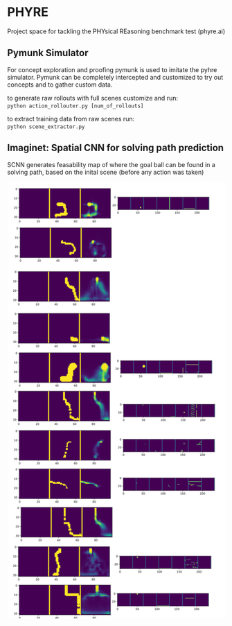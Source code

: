 # PHYRE
Project space for tackling the PHYsical REasoning benchmark test (phyre.ai)

## Pymunk Simulator
For concept exploration and proofing pymunk is used to imitate the pyhre simulator.
Pymunk can be completely intercepted and customized to try out concepts and to gather custom data.

to generate raw rollouts with full scenes customize and run:  
`python action_rollouter.py [num_of_rollouts]`

to extract training data from raw scenes run:  
`python scene_extractor.py`

## Imaginet: Spatial CNN for solving path prediction
SCNN generates feasability map of where the goal ball can be found in a solving path, based on the inital scene (before any action was taken)

![Results](/result/scnn/combined.png)